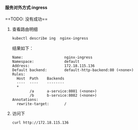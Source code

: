 #### 服务对外方式:ingress

==TODO: 没有成功==

1. 查看路由明细
    ```bash
    kubectl describe ing  nginx-ingress
    ```
    结果如下：
    ```text
    Name:                   nginx-ingress
    Namespace:              default
    Address:                172.18.115.136
    Default backend:        default-http-backend:80 (<none>)
    Rules:
      Host  Path    Backends
      ----  ----    --------
      *
            /a      a-service:8081 (<none>)
            /b      b-service:8082 (<none>)
    Annotations:
      rewrite-target:       /
    ```
2. 访问下
    ```bash
    curl http://172.18.115.136  
    ```    